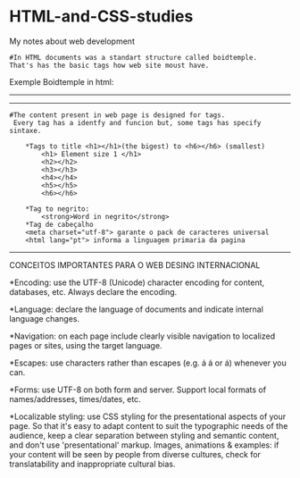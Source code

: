 # HTML-and-CSS-studies
My notes about web development 

    #In HTML documents was a standart structure called boidtemple.
    That's has the basic tags how web site moust have. 

Exemple Boidtemple in html:
****************************************************************************

<!--This tag informes to browser the type of this document-->
<!DOCTYPE HTML>

<head>
    <!--Here is to tittle and hidden contents-->
</head>

<body>
    <!--Here been every elements showed in the web page-->
</body>

****************************************************************************

    #The content present in web page is designed for tags.
     Every tag has a identfy and funcion but, some tags has specify sintaxe.
        
        *Tags to title <h1></h1>(the bigest) to <h6></h6> (smallest)
            <h1> Element size 1 </h1>
            <h2></h2>
            <h3></h3>
            <h4></h4>
            <h5></h5>
            <h6></h6>
        
        *Tag to negrito:
            <strong>Word in negrito</strong>
        *Tag de cabeçalho
        <meta charset="utf-8"> garante o pack de caracteres universal
        <html lang="pt"> informa a linguagem primaria da pagina
****************************************************************************

CONCEITOS IMPORTANTES PARA O WEB DESING INTERNACIONAL

*Encoding: use the UTF-8 (Unicode) character encoding for content, databases, etc. Always declare the encoding.

*Language: declare the language of documents and indicate internal language changes.

*Navigation: on each page include clearly visible navigation to localized pages or sites, using the target language.

*Escapes: use characters rather than escapes (e.g. &#xE1; &#225; or &aacute;) whenever you can.

*Forms: use UTF-8 on both form and server. Support local formats of names/addresses, times/dates, etc.

*Localizable styling: use CSS styling for the presentational aspects of your page. So that it's easy to adapt content to suit the typographic needs of the audience, keep a clear separation between styling and semantic content, and don't use 'presentational' markup.
Images, animations & examples: if your content will be seen by people from diverse cultures, check for translatability and inappropriate cultural bias.
